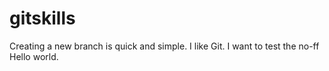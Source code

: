 # gitskills
Creating a new branch is quick and simple.
I like Git.
I want to test the no-ff
Hello world.
